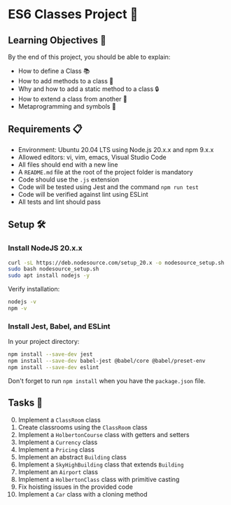 # ES6 Classes Project 🏫

## Learning Objectives 🎯

By the end of this project, you should be able to explain:

- How to define a Class 📚
- How to add methods to a class 🔧
- Why and how to add a static method to a class 🔒
- How to extend a class from another 🧬
- Metaprogramming and symbols 🔮

## Requirements 📋

- Environment: Ubuntu 20.04 LTS using Node.js 20.x.x and npm 9.x.x
- Allowed editors: vi, vim, emacs, Visual Studio Code
- All files should end with a new line
- A `README.md` file at the root of the project folder is mandatory
- Code should use the `.js` extension
- Code will be tested using Jest and the command `npm run test`
- Code will be verified against lint using ESLint
- All tests and lint should pass

## Setup 🛠️

### Install NodeJS 20.x.x
```sh
curl -sL https://deb.nodesource.com/setup_20.x -o nodesource_setup.sh
sudo bash nodesource_setup.sh
sudo apt install nodejs -y
```

Verify installation:
```sh
nodejs -v
npm -v
```


### Install Jest, Babel, and ESLint

In your project directory:
```sh
npm install --save-dev jest
npm install --save-dev babel-jest @babel/core @babel/preset-env
npm install --save-dev eslint
```

Don't forget to run `npm install` when you have the `package.json` file.

## Tasks 📝

0. Implement a `ClassRoom` class
1. Create classrooms using the `ClassRoom` class
2. Implement a `HolbertonCourse` class with getters and setters
3. Implement a `Currency` class
4. Implement a `Pricing` class
5. Implement an abstract `Building` class
6. Implement a `SkyHighBuilding` class that extends `Building`
7. Implement an `Airport` class
8. Implement a `HolbertonClass` class with primitive casting
9. Fix hoisting issues in the provided code
10. Implement a `Car` class with a cloning method